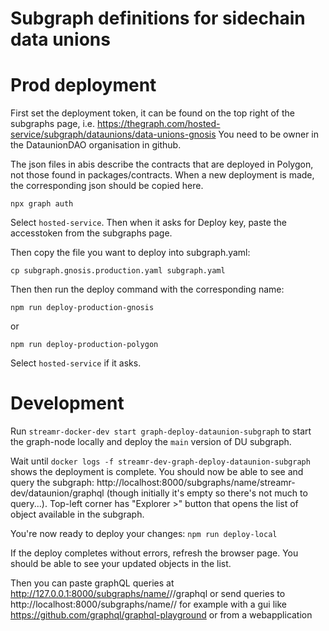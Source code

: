 # Subgraph definitions for sidechain data unions

# Prod deployment
First set the deployment token, it can be found on the top right of the subgraphs page, i.e. https://thegraph.com/hosted-service/subgraph/dataunions/data-unions-gnosis
You need to be owner in the DataunionDAO organisation in github.

The json files in abis describe the contracts that are deployed in Polygon, not those found in packages/contracts. When a new deployment is made, the corresponding json should be copied here.
```
npx graph auth
```
Select `hosted-service`.
Then when it asks for Deploy key, paste the accesstoken from the subgraphs page.

Then copy the file you want to deploy into subgraph.yaml:
```
cp subgraph.gnosis.production.yaml subgraph.yaml
```

Then then run the deploy command with the corresponding name:
```
npm run deploy-production-gnosis
```
or
```
npm run deploy-production-polygon
```
Select `hosted-service` if it asks.

# Development

Run `streamr-docker-dev start graph-deploy-dataunion-subgraph` to start the graph-node locally and deploy the `main` version of DU subgraph.

Wait until `docker logs -f streamr-dev-graph-deploy-dataunion-subgraph` shows the deployment is complete. You should now be able to see and query the subgraph: http://localhost:8000/subgraphs/name/streamr-dev/dataunion/graphql (though initially it's empty so there's not much to query...). Top-left corner has "Explorer >" button that opens the list of object available in the subgraph.

You're now ready to deploy your changes: `npm run deploy-local`

If the deploy completes without errors, refresh the browser page. You should be able to see your updated objects in the list.

Then you can paste graphQL queries at http://127.0.0.1:8000/subgraphs/name/<githubname>/<subgraphname>/graphql
or send queries to http://localhost:8000/subgraphs/name/<githubname>/<subgraphname>
for example with a gui like https://github.com/graphql/graphql-playground
or from a webapplication
